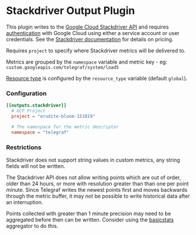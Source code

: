 # Stackdriver Output Plugin

This plugin writes to the [Google Cloud Stackdriver API](https://cloud.google.com/monitoring/api/v3/)
and requires [authentication](https://cloud.google.com/docs/authentication/getting-started) with Google Cloud using either a service account or user credentials. See the [Stackdriver documentation](https://cloud.google.com/stackdriver/pricing#stackdriver_monitoring_services) for details on pricing.

Requires `project` to specify where Stackdriver metrics will be delivered to.

Metrics are grouped by the `namespace` variable and metric key - eg: `custom.googleapis.com/telegraf/system/load5`

[Resource type](https://cloud.google.com/monitoring/api/resources) is configured by the `resource_type` variable (default `global`).

### Configuration

```toml
[[outputs.stackdriver]]
  # GCP Project
  project = "erudite-bloom-151019"

  # The namespace for the metric descriptor
  namespace = "telegraf"
```

### Restrictions

Stackdriver does not support string values in custom metrics, any string
fields will not be written.

The Stackdriver API does not allow writing points which are out of order,
older than 24 hours, or more with resolution greater than than one per point
minute.  Since Telegraf writes the newest points first and moves backwards
through the metric buffer, it may not be possible to write historical data
after an interruption.

Points collected with greater than 1 minute precision may need to be
aggregated before then can be written.  Consider using the [basicstats][]
aggregator to do this.

[basicstats]: /plugins/aggregators/basicstats/README.md
